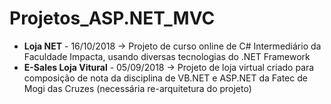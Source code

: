 # Projetos_ASP.NET_MVC

<ul>
<li>
<strong>Loja NET</strong> - 16/10/2018 -> Projeto de curso online de C# Intermediário da Faculdade Impacta, usando diversas tecnologias do .NET Framework
</li>
<li>
<strong>E-Sales Loja Vitural</strong> - 05/09/2018 -> Projeto de loja virtual criado para composição de nota da disciplina de VB.NET e ASP.NET da Fatec de Mogi das Cruzes (necessária re-arquitetura do projeto)
</li>
</ul>
